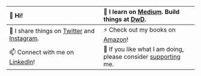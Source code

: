 <!--
**pdrm83/pdrm83** is a ✨ _special_ ✨ repository because its `README.md` (this file) appears on your GitHub profile.

Here are some ideas to get you started:

- 🔭 I’m currently working on ...
- 🌱 I’m currently learning ...
- 👯 I’m looking to collaborate on ...
- 🤔 I’m looking for help with ...
- 💬 Ask me about ...
- 📫 How to reach me: ...
- 😄 Pronouns: ...
- ⚡ Fun fact: ...
-->
| 👋 Hi!  | 👨 I learn on [Medium](https://pedram-ataee.medium.com/). Build things at [DwD](https://github.com/Dance-with-Data-DwD).|
| :---  | :---  |
| 💛 I share things on [Twitter](https://twitter.com/pedram_ataee) and [Instagram](https://www.instagram.com/pedram.ataee/). &nbsp;&nbsp;&nbsp;&nbsp;&nbsp;&nbsp;&nbsp;&nbsp;&nbsp;&nbsp;&nbsp;&nbsp;&nbsp;&nbsp;&nbsp;&nbsp;&nbsp;&nbsp;&nbsp;&nbsp;&nbsp;&nbsp;&nbsp;&nbsp;&nbsp;&nbsp;| ⚡ Check out my books on [Amazon](https://www.amazon.com/dp/B08P5LJFB9?binding=kindle_edition&ref=dbs_dp_rwt_sb_tukn)! |
| 📫 Connect with me on [LinkedIn](https://www.linkedin.com/in/pedrama/)! | 🔭 If you like what I am doing, please consider [supporting](https://github.com/sponsors/pdrm83) me.&nbsp;&nbsp;&nbsp;&nbsp;|

